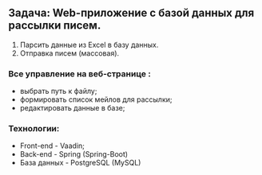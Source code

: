 ## Задача: Web-приложение с базой данных для рассылки писем.
1) Парсить данные из Excel в базу данных.
2) Отправка писем (массовая).

### Все управление на веб-странице :
 - выбрать путь к файлу;
 - формировать список мейлов для рассылки;
 - редактировать данные в базе;

### Технологии:
- Front-end - Vaadin;
- Back-end - Spring (Spring-Boot)
- База данных - PostgreSQL (MySQL)
